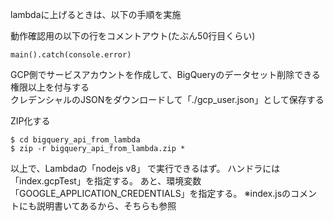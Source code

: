 lambdaに上げるときは、以下の手順を実施

動作確認用の以下の行をコメントアウト(たぶん50行目くらい)
```
main().catch(console.error)
```

GCP側でサービスアカウントを作成して、BigQueryのデータセット削除できる権限以上を付与する  
クレデンシャルのJSONをダウンロードして「./gcp_user.json」として保存する

ZIP化する
```
$ cd bigquery_api_from_lambda
$ zip -r bigquery_api_from_lambda.zip *
```

以上で、Lambdaの「nodejs v8」 で実行できるはず。
ハンドラには「index.gcpTest」を指定する。
あと、環境変数「GOOGLE_APPLICATION_CREDENTIALS」を指定する。
※index.jsのコメントにも説明書いてあるから、そちらも参照
